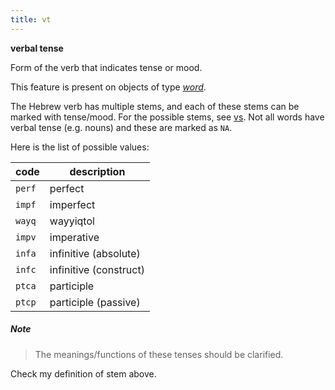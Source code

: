 ```yaml
---
title: vt
---
```


**verbal tense**

Form of the verb that indicates tense or mood.

This feature is present on objects of type [*word*](otype.md).

The Hebrew verb has multiple stems, and each of these stems can be marked with tense/mood.
For the possible stems, see [vs](vs.md).
Not all words have verbal tense (e.g. nouns) and these are marked as `NA`.

Here is the list of possible values:

code|description
---|---
`perf` |perfect
`impf` |imperfect
`wayq` |wayyiqtol
`impv` |imperative
`infa` |infinitive (absolute)
`infc` |infinitive (construct)
`ptca` |participle
`ptcp` |participle (passive)

##### Note
> The meanings/functions of these tenses should be clarified.

Check my definition of stem above.
